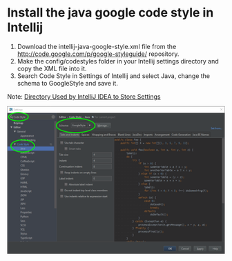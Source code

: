 # Install the java google code style in Intellij
1. Download the intellij-java-google-style.xml file from the http://code.google.com/p/google-styleguide/ repository.
2. Make the config/codestyles folder in your Intellij settings directory and copy the XML file into it.
3. Search Code Style in Settings of Intellij and select Java, change the schema to GoogleStyle and save it.

Note: [Directory Used by IntelliJ IDEA to Store Settings](https://www.jetbrains.com/idea/help/directories-used-by-intellij-idea-to-store-settings-caches-plugins-and-logs.html)

<p>
<img src="intellij-style-setting.png" />
</p>
